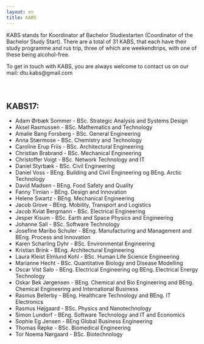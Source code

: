 ```yaml
---
layout: en
title: KABS
---
```


<p>KABS stands for Koordinator af Bachelor Studiestarten (Coordinator of the Bachelor Study Start). There are a total of 31 KABS, that each have their study programme and rus trip, three of which are weekendtrips, with one of these being alcohol-free.</p>
<p>To get in touch with KABS, you are always welcome to contact us on our mail: dtu.kabs@gmail.com</p>

<h2>KABS17:</h2>
<ul>
  <li>Adam Ørbæk Sommer - BSc. Strategic Analysis and Systems Design</li>
  <li>Aksel Rasmussen - BSc. Mathematics and Technology</li>
  <li>Amalie Bang Forsberg - BSc. General Engineering</li>
  <li>Anna Stærmose - BSc. Chemistry and Technology</li>
  <li>Caroline Erup Friis - BSc. Architectural Engineering</li>
  <li>Christian Brabrand - BSc. Mechanical Engineering</li>
  <li>Christoffer Voigt - BSc. Network Technology and IT</li>
  <li>Daniel Styrbæk - BSc. Civil Engineering</li>
  <li>Daniel Voss - BEng. Building and Civil Engineering og BEng. Arctic Technology</li>
  <li>David Madsen - BEng. Food Safety and Quality</li>
  <li>Fanny Timian - BEng. Design and Innovation</li>
  <li>Helene Swartz - BEng. Mechanical Engineering</li>
  <li>Jacob Grove - BEng. Mobility, Transport and Logistics </li>
  <li>Jacob Kviat Bergmann - BSc. Electrical Engineering</li>
  <li>Jesper Kisum - BSc. Earth and Space Physics and Engineering</li>
  <li>Johanne Sall - BSc. Software Technology</li>
  <li>Josefine Maribo Schuler - BEng. Manufacturing and Management and BEng. Process and Innovation</li>
  <li>Karen Scharling Dyhr - BSc. Environmental Engineering</li>
  <li>Kristian Brink - BEng. Architectural Engineering</li>
  <li>Laura Kleist Elmlund Kohl - BSc. Human Life Science Engineering</li>
  <li>Marianne Hecht - BSc. Quantitative Biology and Disease Modelling</li>
  <li>Oscar Vist Salo - BEng. Electrical Engineering og BEng. Electrical Energy Technology</li>
  <li>Oskar Bek Jørgensen - BEng. Chemical and Bio Engineering and BEng. Chemical Engineering and International Business</li>
  <li>Rasmus Bellerby - BEng. Healthcare Technology and BEng. IT Electronics</li>
  <li>Rasmus Højgaard - BSc. Physics and Nanotechnology</li>
  <li>Simon Lundorf - BEng. Software Technology and IT and Economics</li>
  <li>Sophie Eg Jensen - BEng Global Business Engineering</li>
  <li>Thomas Røpke - BSc. Biomedical Engineering</li>
  <li>Tor Noema Nørgaard - BSc. Biotechnology</li>
</ul>
